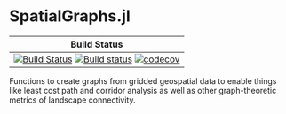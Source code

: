 # SpatialGraphs.jl


| **Build Status**|
|:-----------------------------------------------------:|
| [![Build Status](https://github.com/Circuitscape/SpatialGraphs.jl/workflows/CI/badge.svg)](https://github.com/Circuitscape/SpatialGraphs.jl/actions?query=workflow%3ACI) [![Build status](https://ci.appveyor.com/api/projects/status/u9r2sebr3nnk8s3q?svg=true)](https://ci.appveyor.com/project/vlandau/spatialgraphs-jl) [![codecov](https://codecov.io/gh/Circuitscape/SpatialGraphs.jl/branch/main/graph/badge.svg)](https://codecov.io/gh/Circuitscape/SpatialGraphs.jl) |

Functions to create graphs from gridded geospatial data to enable things like least cost path and corridor analysis as well as other graph-theoretic metrics of landscape connectivity.
